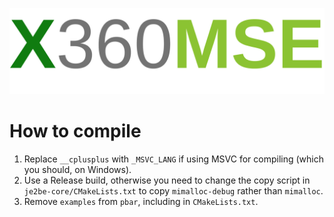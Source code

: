 ![X60MSE Logo](https://github.com/vini2003/X360MSE/blob/master/assets/logo.svg)

# How to compile

1. Replace `__cplusplus` with `_MSVC_LANG` if using MSVC for compiling (which you should, on Windows).
2. Use a Release build, otherwise you need to change the copy script in `je2be-core/CMakeLists.txt` to copy `mimalloc-debug` rather than `mimalloc`.
3. Remove `examples` from `pbar`, including in `CMakeLists.txt`.